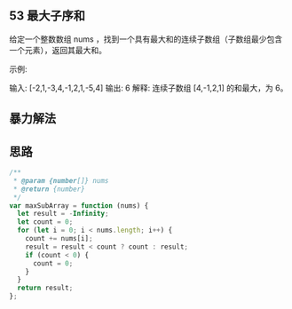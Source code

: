 ## 53 最大子序和

给定一个整数数组 nums ，找到一个具有最大和的连续子数组（子数组最少包含一个元素），返回其最大和。

示例:

输入: [-2,1,-3,4,-1,2,1,-5,4]
输出: 6
解释: 连续子数组 [4,-1,2,1] 的和最大，为 6。

## 暴力解法

## 思路

```js
/**
 * @param {number[]} nums
 * @return {number}
 */
var maxSubArray = function (nums) {
  let result = -Infinity;
  let count = 0;
  for (let i = 0; i < nums.length; i++) {
    count += nums[i];
    result = result < count ? count : result;
    if (count < 0) {
      count = 0;
    }
  }
  return result;
};
```
